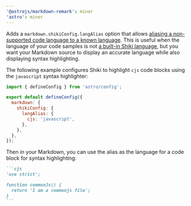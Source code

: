 ```yaml
---
'@astrojs/markdown-remark': minor
'astro': minor
---
```


Adds a `markdown.shikiConfig.langAlias` option that allows [aliasing a non-supported code language to a known language](https://shiki.style/guide/load-lang#custom-language-aliases). This is useful when the language of your code samples is not [a built-in Shiki language](https://shiki.style/languages), but you want your Markdown source to display an accurate language while also displaying syntax highlighting.

The following example configures Shiki to highlight `cjs` code blocks using the `javascript` syntax highlighter:

```js
import { defineConfig } from 'astro/config';

export default defineConfig({
  markdown: {
    shikiConfig: {
      langAlias: {
        cjs: 'javascript',
      },
    },
  },
});
```

Then in your Markdown, you can use the alias as the language for a code block for syntax highlighting:

````md
```cjs
'use strict';

function commonJs() {
  return 'I am a commonjs file';
}
```
````
